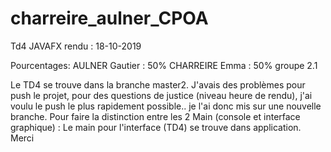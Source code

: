 # charreire_aulner_CPOA

Td4 JAVAFX
rendu : 18-10-2019

Pourcentages: 
AULNER Gautier : 50%
CHARREIRE Emma : 50%
groupe 2.1

Le TD4 se trouve dans la branche master2.
J'avais des problèmes pour push le projet, pour des questions de justice (niveau heure de rendu), j'ai voulu le push le plus rapidement possible.. je l'ai donc mis sur une nouvelle branche.
Pour faire la distinction entre les 2 Main (console et interface graphique) :
Le main pour l'interface (TD4) se trouve dans application.
Merci
